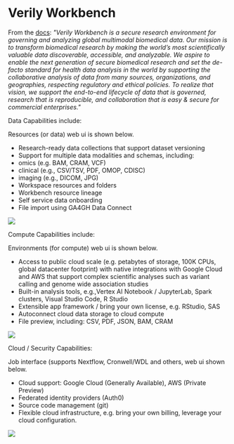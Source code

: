 # Verily Workbench


From the [docs](https://support.workbench.verily.com/docs/overview/): *"Verily Workbench is a secure research environment for governing and analyzing global multimodal biomedical data. Our mission is to transform biomedical research by making the world’s most scientifically valuable data discoverable, accessible, and analyzable. We aspire to enable the next generation of secure biomedical research and set the de-facto standard for health data analysis in the world by supporting the collaborative analysis of data from many sources, organizations, and geographies, respecting regulatory and ethical policies. To realize that vision, we support the end-to-end lifecycle of data that is governed, research that is reproducible, and collaboration that is easy & secure for commercial enterprises."*

Data Capabilities include:

Resources (or data) web ui is shown below.  

- Research-ready data collections that support dataset versioning
- Support for multiple data modalities and schemas, including:
- omics (e.g. BAM, CRAM, VCF)
- clinical (e.g., CSV/TSV, PDF, OMOP, CDISC)
- imaging (e.g., DICOM, JPG)
- Workspace resources and folders
- Workbench resource lineage
- Self service data onboarding
- File import using GA4GH Data Connect

<kbd><img src=https://github.com/lynnlangit/TeamTeri/blob/master/Images/verily-data.png></kbd>

Compute Capabilities include:

Environments (for compute) web ui is shown below.  

- Access to public cloud scale (e.g. petabytes of storage, 100K CPUs, global datacenter footprint) with native integrations with Google Cloud and AWS that support complex scientific analyses such as variant calling and genome wide association studies
- Built-in analysis tools, e.g.,Vertex AI Notebook / JupyterLab, Spark clusters, Visual Studio Code, R Studio
- Extensible app framework / bring your own license, e.g. RStudio, SAS
- Autoconnect cloud data storage to cloud compute
- File preview, including: CSV, PDF, JSON, BAM, CRAM

<kbd><img src=https://github.com/lynnlangit/TeamTeri/blob/master/Images/verily-env.png></kbd>


Cloud / Security Capabilities:

Job interface (supports Nextflow, Cronwell/WDL and others, web ui shown below.  

- Cloud support: Google Cloud (Generally Available), AWS (Private Preview)
- Federated identity providers (Auth0)
- Source code management (git)
- Flexible cloud infrastructure, e.g. bring your own billing, leverage your cloud configuration.

<kbd><img src=https://github.com/lynnlangit/TeamTeri/blob/master/Images/verily-job.png></kbd>



